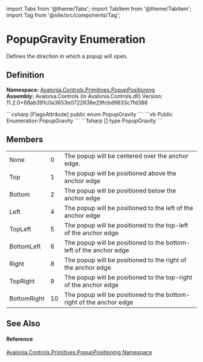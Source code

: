 import Tabs from '@theme/Tabs'; 
import TabItem from '@theme/TabItem'; 
import Tag from '@site/src/components/Tag'; 

# PopupGravity Enumeration


Defines the direction in which a popup will open.



## Definition
**Namespace:** <a href="N_Avalonia_Controls_Primitives_PopupPositioning">Avalonia.Controls.Primitives.PopupPositioning</a>  
**Assembly:** Avalonia.Controls (in Avalonia.Controls.dll) Version: 11.2.0+68ab391c0a3653e0722638e29fcbd9633c7fd386

<Tabs groupId="api-code-preview">
<TabItem value="csharp" label="C#">
```csharp
[FlagsAttribute]
public enum PopupGravity
```
</TabItem>
<TabItem value="vb" label="VB">
```vb
<FlagsAttribute>
Public Enumeration PopupGravity
```
</TabItem>
<TabItem value="fsharp" label="F#">
```fsharp
[<FlagsAttribute>]
type PopupGravity
```
</TabItem>
</Tabs>



## Members
<table>
<tr>
<td>None</td>
<td>0</td>
<td>The popup will be centered over the anchor edge.</td>
</tr>
<tr>
<td>Top</td>
<td>1</td>
<td>The popup will be positioned above the anchor edge</td>
</tr>
<tr>
<td>Bottom</td>
<td>2</td>
<td>The popup will be positioned below the anchor edge</td>
</tr>
<tr>
<td>Left</td>
<td>4</td>
<td>The popup will be positioned to the left of the anchor edge</td>
</tr>
<tr>
<td>TopLeft</td>
<td>5</td>
<td>The popup will be positioned to the top-left of the anchor edge</td>
</tr>
<tr>
<td>BottomLeft</td>
<td>6</td>
<td>The popup will be positioned to the bottom-left of the anchor edge</td>
</tr>
<tr>
<td>Right</td>
<td>8</td>
<td>The popup will be positioned to the right of the anchor edge</td>
</tr>
<tr>
<td>TopRight</td>
<td>9</td>
<td>The popup will be positioned to the top-right of the anchor edge</td>
</tr>
<tr>
<td>BottomRight</td>
<td>10</td>
<td>The popup will be positioned to the bottom-right of the anchor edge</td>
</tr>
</table>

## See Also


#### Reference
<a href="N_Avalonia_Controls_Primitives_PopupPositioning">Avalonia.Controls.Primitives.PopupPositioning Namespace</a>  
